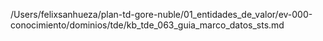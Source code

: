 /Users/felixsanhueza/plan-td-gore-nuble/01_entidades_de_valor/ev-000-conocimiento/dominios/tde/kb_tde_063_guia_marco_datos_sts.md
